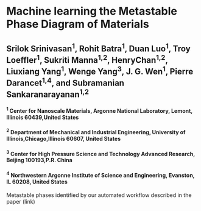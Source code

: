 # Machine learning the Metastable Phase Diagram of Materials

## Srilok Srinivasan<sup>1</sup>, Rohit Batra<sup>1</sup>, Duan Luo<sup>1</sup>, Troy Loeffler<sup>1</sup>, Sukriti Manna<sup>1,2</sup>, HenryChan<sup>1,2</sup>, Liuxiang Yang<sup>1</sup>, Wenge Yang<sup>3</sup>, J. G. Wen<sup>1</sup>, Pierre Darancet<sup>1,4</sup>, and Subramanian Sankaranarayanan<sup>1,2</sup>
#### <sup>1</sup> Center for Nanoscale Materials, Argonne National Laboratory, Lemont, Illinois 60439,United States
#### <sup>2</sup> Department of Mechanical and Industrial Engineering, University of Illinois,Chicago,Illinois 60607, United States
#### <sup>3</sup> Center for High Pressure Science and Technology Advanced Research, Beijing 100193,P.R. China
#### <sup>4</sup> Northwestern Argonne Institute of Science and Engineering, Evanston, IL 60208, United States

Metastable phases identified by our automated workflow described in the paper (link)
